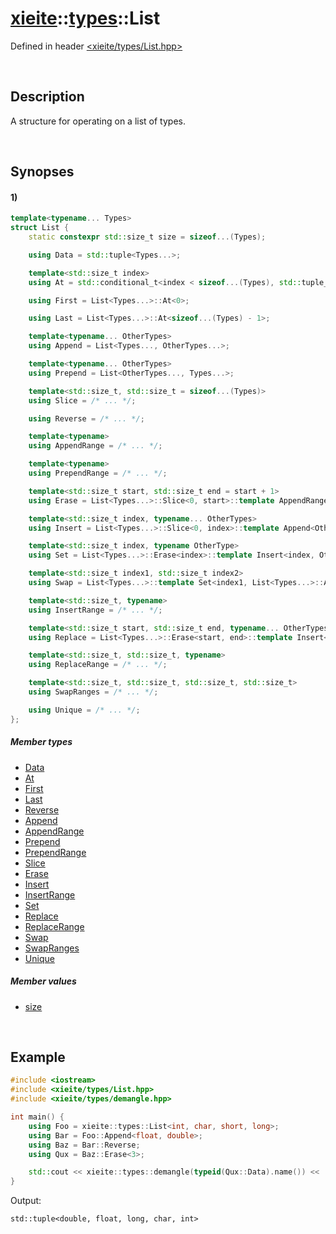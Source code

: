 # [xieite](../xieite.md)\:\:[types](../types.md)\:\:List
Defined in header [<xieite/types/List.hpp>](../../include/xieite/types/List.hpp)

&nbsp;

## Description
A structure for operating on a list of types.

&nbsp;

## Synopses
#### 1)
```cpp
template<typename... Types>
struct List {
    static constexpr std::size_t size = sizeof...(Types);

    using Data = std::tuple<Types...>;

    template<std::size_t index>
    using At = std::conditional_t<index < sizeof...(Types), std::tuple_element<index, List<Types...>::Data>, std::type_identity<void>>::type;

    using First = List<Types...>::At<0>;

    using Last = List<Types...>::At<sizeof...(Types) - 1>;

    template<typename... OtherTypes>
    using Append = List<Types..., OtherTypes...>;

    template<typename... OtherTypes>
    using Prepend = List<OtherTypes..., Types...>;

    template<std::size_t, std::size_t = sizeof...(Types)>
    using Slice = /* ... */;

    using Reverse = /* ... */;

    template<typename>
    using AppendRange = /* ... */;

    template<typename>
    using PrependRange = /* ... */;

    template<std::size_t start, std::size_t end = start + 1>
    using Erase = List<Types...>::Slice<0, start>::template AppendRange<List<Types...>::Slice<end>>;

    template<std::size_t index, typename... OtherTypes>
    using Insert = List<Types...>::Slice<0, index>::template Append<OtherTypes...>::template AppendRange<List<Types...>::Slice<index>>;

    template<std::size_t index, typename OtherType>
    using Set = List<Types...>::Erase<index>::template Insert<index, OtherType>;

    template<std::size_t index1, std::size_t index2>
    using Swap = List<Types...>::template Set<index1, List<Types...>::At<index2>>::template Set<index2, List<Types...>::At<index1>>;

    template<std::size_t, typename>
    using InsertRange = /* ... */;

    template<std::size_t start, std::size_t end, typename... OtherTypes>
    using Replace = List<Types...>::Erase<start, end>::template Insert<start, OtherTypes...>;

    template<std::size_t, std::size_t, typename>
    using ReplaceRange = /* ... */;

    template<std::size_t, std::size_t, std::size_t, std::size_t>
    using SwapRanges = /* ... */;

    using Unique = /* ... */;
};
```
##### Member types
- [Data](./List/1/Data.md)
- [At](./List/1/At.md)
- [First](./List/1/First.md)
- [Last](./List/1/Last.md)
- [Reverse](./List/1/Reverse.md)
- [Append](./List/1/Append.md)
- [AppendRange](./List/1/AppendRange.md)
- [Prepend](./List/1/Prepend.md)
- [PrependRange](./List/1/PrependRange.md)
- [Slice](./List/1/Slice.md)
- [Erase](./List/1/Erase.md)
- [Insert](./List/1/Insert.md)
- [InsertRange](./List/1/InsertRange.md)
- [Set](./List/1/Set.md)
- [Replace](./List/1/Replace.md)
- [ReplaceRange](./List/1/ReplaceRange.md)
- [Swap](./List/1/Swap.md)
- [SwapRanges](./List/1/SwapRanges.md)
- [Unique](./List/1/Unique.md)
##### Member values
- [size](./List/1/size.md)

&nbsp;

## Example
```cpp
#include <iostream>
#include <xieite/types/List.hpp>
#include <xieite/types/demangle.hpp>

int main() {
    using Foo = xieite::types::List<int, char, short, long>;
    using Bar = Foo::Append<float, double>;
    using Baz = Bar::Reverse;
    using Qux = Baz::Erase<3>;

    std::cout << xieite::types::demangle(typeid(Qux::Data).name()) << '\n';
}
```
Output:
```
std::tuple<double, float, long, char, int>
```
